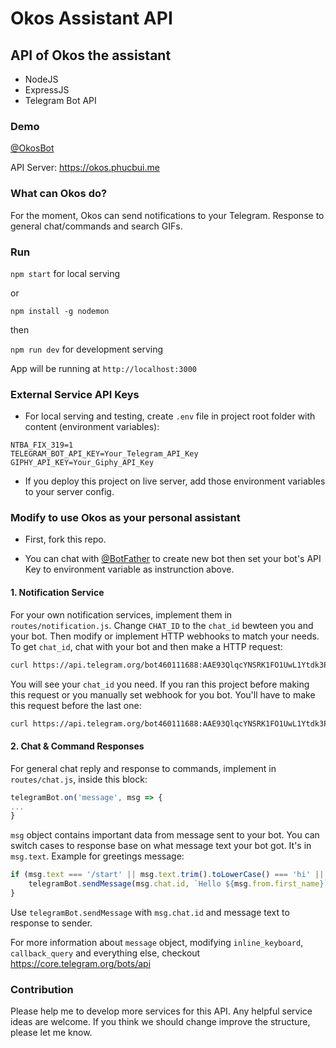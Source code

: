 # Okos Assistant API
## API of Okos the assistant
* NodeJS
* ExpressJS
* Telegram Bot API

### Demo
[@OkosBot](https://t.me/OkosBot)

API Server: https://okos.phucbui.me

### What can Okos do?
For the moment, Okos can send notifications to your Telegram. Response to general chat/commands and search GIFs.

### Run
`npm start` for local serving

or

`npm install -g nodemon`

then

`npm run dev` for development serving

App will be running at `http://localhost:3000`

### External Service API Keys
- For local serving and testing, create `.env` file in project root folder with content (environment variables):
```
NTBA_FIX_319=1
TELEGRAM_BOT_API_KEY=Your_Telegram_API_Key
GIPHY_API_KEY=Your_Giphy_API_Key
```

- If you deploy this project on live server, add those environment variables to your server config.

### Modify to use Okos as your personal assistant
- First, fork this repo.

- You can chat with [@BotFather](https://t.me/BotFather) to create new bot then set your bot's API Key to environment variable as instrunction above.

#### 1. Notification Service
For your own notification services, implement them in `routes/notification.js`. Change `CHAT_ID` to the `chat_id` bewteen you and your bot. Then modify or implement HTTP webhooks to match your needs.
To get `chat_id`, chat with your bot and then make a HTTP request:
```bash
curl https://api.telegram.org/bot460111688:AAE93QlqcYNSRK1FO1UwL1Ytdk3PxPFmo2U/getUpdates
```
You will see your `chat_id` you need.
If you ran this project before making this request or you manually set webhook for you bot. You'll have to make this request before the last one:
```bash
curl https://api.telegram.org/bot460111688:AAE93QlqcYNSRK1FO1UwL1Ytdk3PxPFmo2U/deleteWebhook
```

#### 2. Chat & Command Responses
For general chat reply and response to commands, implement in `routes/chat.js`, inside this block:
```javascript
telegramBot.on('message', msg => {
...
}
```
`msg` object contains important data from message sent to your bot. You can switch cases to response base on what message text your bot got. It's in `msg.text`. Example for greetings message:
```javascript
if (msg.text === '/start' || msg.text.trim().toLowerCase() === 'hi' || msg.text.trim().toLowerCase() === 'hello') {
    telegramBot.sendMessage(msg.chat.id, `Hello ${msg.from.first_name}`);
}
```
Use `telegramBot.sendMessage` with `msg.chat.id` and message text to response to sender.
 
For more information about `message` object, modifying `inline_keyboard`, `callback_query` and everything else, checkout https://core.telegram.org/bots/api
 
### Contribution
Please help me to develop more services for this API. Any helpful service ideas are welcome. If you think we should change improve the structure, please let me know.
